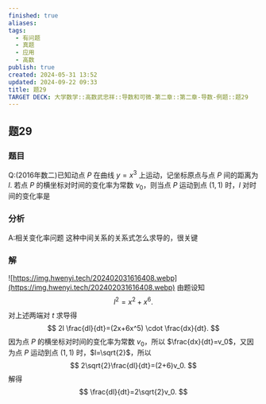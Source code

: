 ```yaml
---
finished: true
aliases: 
tags:
  - 有问题
  - 真题
  - 应用
  - 高数
publish: true
created: 2024-05-31 13:52
updated: 2024-09-22 09:33
title: 题29
TARGET DECK: 大学数学::高数武忠祥::导数和可微-第二章::第二章-导数-例题::题29
---
```

## 题29
### 题目
Q:(2016年数二)已知动点 $P$ 在曲线 $y=x^3$ 上运动，记坐标原点与点 $P$ 间的距离为 $l$. 若点 $P$ 的横坐标对时间的变化率为常数 $\nu_0$，则当点 $P$ 运动到点 $(1,1)$ 时，$l$ 对时间的变化率是
### 分析
A:相关变化率问题
这种中间关系的关系式怎么求导的，很关键
### 解 
![https://img.hwenyi.tech/202402031616408.webp](https://img.hwenyi.tech/202402031616408.webp)
由题设知
$$
l^2=x^2+x^6.
$$
对上述两端对 $t$ 求导得
$$
2l \frac{dl}{dt}=(2x+6x^5) \cdot \frac{dx}{dt}.
$$
因为点 $P$ 的横坐标对时间的变化率为常数 $v_0$，所以 $\frac{dx}{dt}=v_0$，又因为点 $P$ 运动到点 $(1,1)$ 时，$l=\sqrt{2}$，所以
$$
2\sqrt{2}\frac{dl}{dt}=(2+6)v_0.
$$
解得
$$
\frac{dl}{dt}=2\sqrt{2}v_0.
$$


